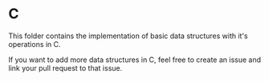 # C
This folder contains the implementation of basic data structures with it's operations in C.

If you want to add more data structures in  C, feel free to create an issue and link your pull request to that issue.

